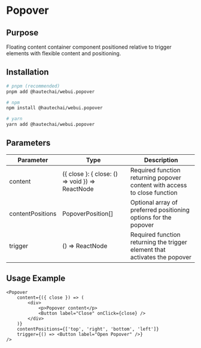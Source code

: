 # Popover

## Purpose

Floating content container component positioned relative to trigger elements with flexible content and positioning.

## Installation

```bash
# pnpm (recommended)
pnpm add @hautechai/webui.popover

# npm
npm install @hautechai/webui.popover

# yarn
yarn add @hautechai/webui.popover
```

## Parameters

| Parameter        | Type                                            | Description                                                                |
| ---------------- | ----------------------------------------------- | -------------------------------------------------------------------------- |
| content          | ({ close }: { close: () => void }) => ReactNode | Required function returning popover content with access to close function  |
| contentPositions | PopoverPosition[]                               | Optional array of preferred positioning options for the popover            |
| trigger          | () => ReactNode                                 | Required function returning the trigger element that activates the popover |

## Usage Example

```tsx
<Popover
    content={({ close }) => (
        <div>
            <p>Popover content</p>
            <Button label="Close" onClick={close} />
        </div>
    )}
    contentPositions={['top', 'right', 'bottom', 'left']}
    trigger={() => <Button label="Open Popover" />}
/>
```
